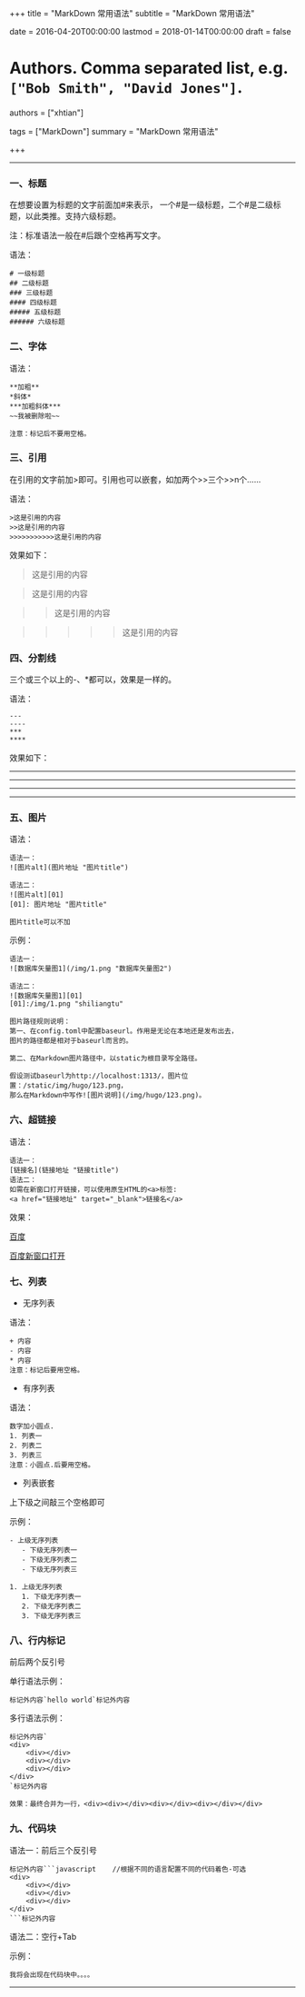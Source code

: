 +++
title = "MarkDown 常用语法"
subtitle = "MarkDown 常用语法"

date = 2016-04-20T00:00:00
lastmod = 2018-01-14T00:00:00
draft = false

# Authors. Comma separated list, e.g. `["Bob Smith", "David Jones"]`.
authors = ["xhtian"]

tags = ["MarkDown"]
summary = "MarkDown 常用语法"

+++

---

### 一、标题
在想要设置为标题的文字前面加#来表示，
一个#是一级标题，二个#是二级标题，以此类推。支持六级标题。

注：标准语法一般在#后跟个空格再写文字。

语法：

```
# 一级标题
## 二级标题
### 三级标题
#### 四级标题
##### 五级标题
###### 六级标题
```

### 二、字体

语法：

```
**加粗**
*斜体*
***加粗斜体***
~~我被删除啦~~

注意：标记后不要用空格。
```

### 三、引用

在引用的文字前加>即可。引用也可以嵌套，如加两个>>三个>>n个……

语法：

```
>这是引用的内容
>>这是引用的内容
>>>>>>>>>>>这是引用的内容
```

效果如下：

>这是引用的内容

>这是引用的内容

>>这是引用的内容

>>>>>这是引用的内容

### 四、分割线

三个或三个以上的-、*都可以，效果是一样的。

语法：


```
---
----
***
****
```

效果如下：

---
----
***
****

### 五、图片

语法：

```
语法一：
![图片alt](图片地址 "图片title")

语法二：
![图片alt][01]
[01]: 图片地址 "图片title"

图片title可以不加
```

示例：

```
语法一：
![数据库矢量图1](/img/1.png "数据库矢量图2")

语法二：
![数据库矢量图1][01]
[01]:/img/1.png "shiliangtu"

图片路径规则说明：
第一、在config.toml中配置baseurl。作用是无论在本地还是发布出去，
图片的路径都是相对于baseurl而言的。

第二、在Markdown图片路径中，以static为根目录写全路径。

假设测试baseurl为http://localhost:1313/，图片位置：/static/img/hugo/123.png，
那么在Markdown中写作![图片说明](/img/hugo/123.png)。

```

### 六、超链接

语法：

```
语法一：
[链接名](链接地址 "链接title")
语法二：
如需在新窗口打开链接，可以使用原生HTML的<a>标签:
<a href="链接地址" target="_blank">链接名</a>
```

效果：

[百度](http://www.baidu.com "百度")

<a href="https://www.baidu.com" target="_blank">百度新窗口打开</a>

### 七、列表

- 无序列表

语法：

```
+ 内容
- 内容
* 内容
注意：标记后要用空格。
```

- 有序列表

语法：

```
数字加小圆点.
1. 列表一
2. 列表二
3. 列表三
注意：小圆点.后要用空格。
```

- 列表嵌套

上下级之间敲三个空格即可

示例：
```
- 上级无序列表   
   - 下级无序列表一
   - 下级无序列表二
   - 下级无序列表三

1. 上级无序列表
   1. 下级无序列表一
   2. 下级无序列表二
   3. 下级无序列表三
```

### 八、行内标记

前后两个反引号

单行语法示例：
```
标记外内容`hello world`标记外内容
```

多行语法示例：

```
标记外内容`
<div>   
    <div></div>
    <div></div>
    <div></div>
</div>
`标记外内容

效果：最终合并为一行，<div><div></div><div></div><div></div></div>
```

### 九、代码块

语法一：前后三个反引号

```
标记外内容```javascript    //根据不同的语言配置不同的代码着色-可选
<div>   
    <div></div>
    <div></div>
    <div></div>
</div>
```标记外内容
```

语法二：空行+Tab

示例：

	我将会出现在代码块中。。。。

---




